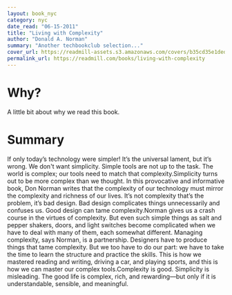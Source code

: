 ```yaml
---
layout: book_nyc
category: nyc
date_read: "06-15-2011"
title: "Living with Complexity"
author: "Donald A. Norman"
summary: "Another techbookclub selection..."
cover_url: https://readmill-assets.s3.amazonaws.com/covers/b35cd35e1ded99f110daf351a386e3f0-original.png?1332521022
permalink_url: https://readmill.com/books/living-with-complexity
---
```


# Why?
A little bit about why we read this book.

# Summary
If only today’s technology were simpler! It’s the universal lament, but it’s wrong. We don't want simplicity. Simple tools are not up to the task. The world is complex; our tools need to match that complexity.Simplicity turns out to be more complex than we thought. In this provocative and informative book, Don Norman writes that the complexity of our technology must mirror the complexity and richness of our lives. It’s not complexity that’s the problem, it’s bad design. Bad design complicates things unnecessarily and confuses us. Good design can tame complexity.Norman gives us a crash course in the virtues of complexity. But even such simple things as salt and pepper shakers, doors, and light switches become complicated when we have to deal with many of them, each somewhat different. Managing complexity, says Norman, is a partnership. Designers have to produce things that tame complexity. But we too have to do our part: we have to take the time to learn the structure and practice the skills. This is how we mastered reading and writing, driving a car, and playing sports, and this is how we can master our complex tools.Complexity is good. Simplicity is misleading. The good life is complex, rich, and rewarding—but only if it is understandable, sensible, and meaningful.
